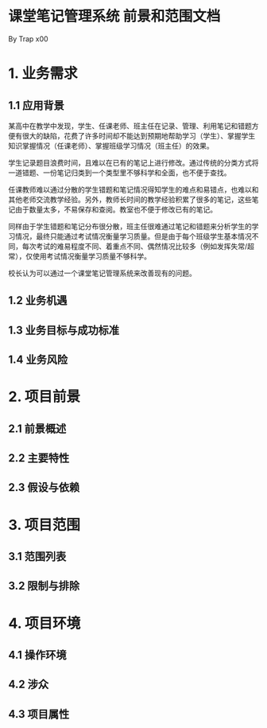 # 课堂笔记管理系统 前景和范围文档

By Trap x00


# 1. 业务需求

## 1.1 应用背景

某高中在教学中发现，学生、任课老师、班主任在记录、管理、利用笔记和错题方便有很大的缺陷，花费了许多时间却不能达到预期地帮助学习（学生）、掌握学生知识掌握情况（任课老师）、掌握班级学习情况（班主任）的效果。

学生记录题目浪费时间，且难以在已有的笔记上进行修改。通过传统的分类方式将一道错题、一份笔记归类到一个类型里不够科学和全面，也不便于查找。

任课教师难以通过分散的学生错题和笔记情况得知学生的难点和易错点，也难以和其他老师交流教学经验。另外，教师长时间的教学经验积累了很多的笔记，这些笔记由于数量太多，不易保存和查阅。教室也不便于修改已有的笔记。

同样由于学生错题和笔记分布很分散，班主任很难通过笔记和错题来分析学生的学习情况，最终只能通过考试情况衡量学习质量。但是由于每个班级学生基本情况不同，每次考试的难易程度不同、着重点不同、偶然情况比较多（例如发挥失常/超常），仅使用考试情况衡量学习质量不够科学。

校长认为可以通过一个课堂笔记管理系统来改善现有的问题。

## 1.2 业务机遇

## 1.3 业务目标与成功标准

## 1.4 业务风险

# 2. 项目前景

## 2.1 前景概述

## 2.2 主要特性

## 2.3 假设与依赖

# 3. 项目范围

## 3.1 范围列表

## 3.2 限制与排除

# 4. 项目环境

## 4.1 操作环境

## 4.2 涉众

## 4.3 项目属性